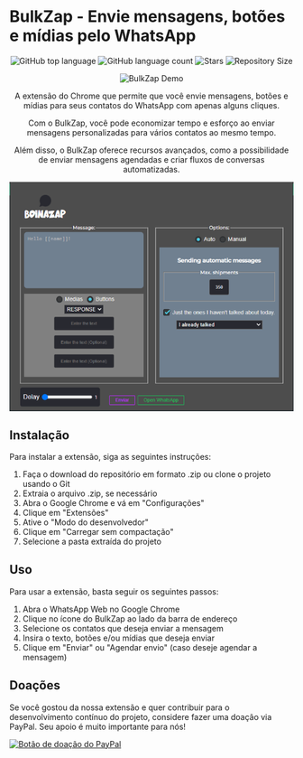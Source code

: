 <h1>BulkZap - Envie mensagens, botões e mídias pelo WhatsApp</h1>

<p align="center">
  <img alt="GitHub top language" src="https://img.shields.io/github/languages/top/SEU_USUARIO/BulkZap?color=green">
  <img alt="GitHub language count" src="https://img.shields.io/github/languages/count/SEU_USUARIO/BulkZap?color=green">
  <img alt="Stars" src="https://img.shields.io/github/stars/SEU_USUARIO/BulkZap?color=green">
  <img alt="Repository Size" src="https://img.shields.io/github/repo-size/SEU_USUARIO/BulkZap?color=green">
</p>

<p align="center">
  <img src="./bulkzap.gif" alt="BulkZap Demo" width="600px">
</p>

<p align="center">
  A extensão do Chrome que permite que você envie mensagens, botões e mídias para seus contatos do WhatsApp com apenas alguns cliques.
</p>

<p align="center">
  Com o BulkZap, você pode economizar tempo e esforço ao enviar mensagens personalizadas para vários contatos ao mesmo tempo.
</p>

<p align="center">
  Além disso, o BulkZap oferece recursos avançados, como a possibilidade de enviar mensagens agendadas e criar fluxos de conversas automatizadas.
</p>

<img align="center" src="imagen/aplication.png" alt="Descrição da imagem">

<h2>Instalação</h2>

Para instalar a extensão, siga as seguintes instruções:

1. Faça o download do repositório em formato .zip ou clone o projeto usando o Git
2. Extraia o arquivo .zip, se necessário
3. Abra o Google Chrome e vá em "Configurações"
4. Clique em "Extensões"
5. Ative o "Modo do desenvolvedor"
6. Clique em "Carregar sem compactação"
7. Selecione a pasta extraída do projeto

<h2>Uso</h2>

Para usar a extensão, basta seguir os seguintes passos:

1. Abra o WhatsApp Web no Google Chrome
2. Clique no ícone do BulkZap ao lado da barra de endereço
3. Selecione os contatos que deseja enviar a mensagem
4. Insira o texto, botões e/ou mídias que deseja enviar
5. Clique em "Enviar" ou "Agendar envio" (caso deseje agendar a mensagem)

<h2>Doações</h2>

Se você gostou da nossa extensão e quer contribuir para o desenvolvimento contínuo do projeto, considere fazer uma doação via PayPal. Seu apoio é muito importante para nós!

<a href="https://www.paypal.com/donate/?hosted_button_id=VBV3UJP5VR5RW"><img src="https://www.paypalobjects.com/pt_BR/BR/i/btn/btn_donateCC_LG.gif" alt="Botão de doação do PayPal"></a>
